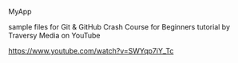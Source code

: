 MyApp

sample files for Git & GitHub Crash Course for Beginners tutorial by Traversy Media on YouTube

https://www.youtube.com/watch?v=SWYqp7iY_Tc
